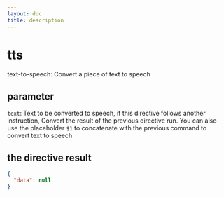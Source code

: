 ```yaml
---
layout: doc
title: description
---
```

# tts
text-to-speech: Convert a piece of text to speech

## parameter
`text`: Text to be converted to speech, if this directive follows another instruction, Convert the result of the previous directive run. You can also use the placeholder `$1` to concatenate with the previous command to convert text to speech

## the directive result
```json
{
  "data": null
}
```
